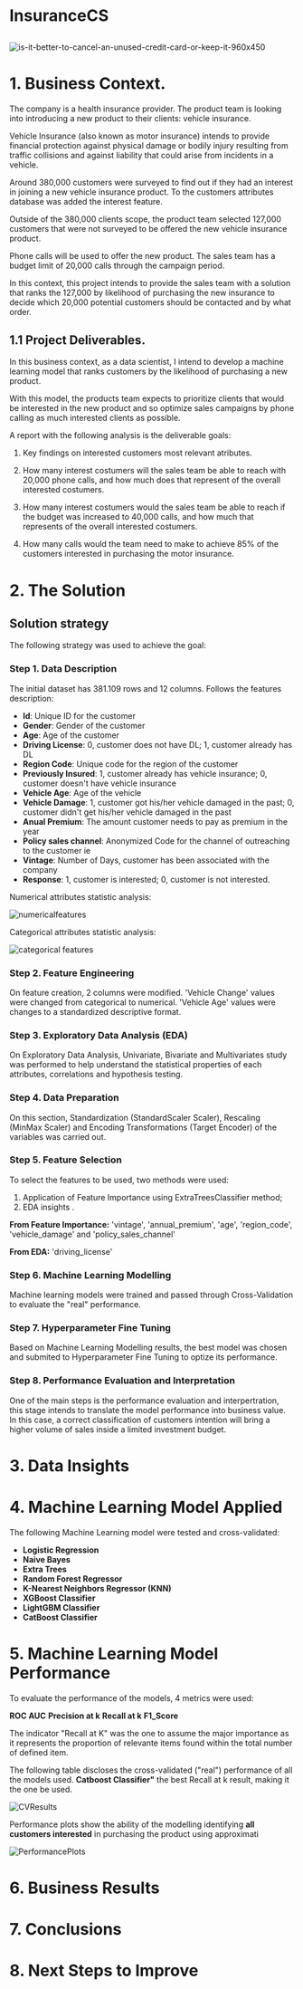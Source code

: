 # InsuranceCS
## 
![is-it-better-to-cancel-an-unused-credit-card-or-keep-it-960x450](https://user-images.githubusercontent.com/68538809/142218390-a331bfc7-deb6-44c2-99c0-a8a74ad0ac24.png)


# 1. Business Context.

The company is a health insurance provider. The product team is looking into introducing a new product to their clients: vehicle insurance.

Vehicle Insurance (also known as motor insurance) intends to provide financial protection against physical damage or bodily injury resulting from traffic collisions and against liability that could arise from incidents in a vehicle.

Around 380,000 customers were surveyed to find out if they had an interest in joining a new vehicle insurance product. To the customers attributes database was added the interest feature.

Outside of the 380,000 clients scope, the product team selected 127,000 customers that were not surveyed to be offered the new vehicle insurance product.

Phone calls will be used to offer the new product. The sales team has a budget limit of 20,000 calls through the campaign period.

In this context, this project intends to provide the sales team with a solution that ranks the 127,000 by likelihood of purchasing the new insurance to decide which 20,000 potential customers should be contacted and by what order.

## 1.1 Project Deliverables.

In this business context, as a data scientist, I intend to develop a machine learning model that ranks customers by the likelihood of purchasing a new product.
 
With this model, the products team expects to prioritize clients that would be interested in the new product and so optimize sales campaigns by phone calling as much interested clients as possible.

A report with the following analysis is the deliverable goals:

1. Key findings on interested customers most relevant atributes.

2. How many interest costumers will the sales team be able to reach with 20,000 phone calls, and how much does that represent of the overall interested costumers.

3. How many interest costumers would the sales team be able to reach if the budget was increased to 40,000 calls, and how much that represents of the overall interested costumers.

4. How many calls would the team need to make to achieve 85% of the customers interested in purchasing the motor insurance.


# 2. The Solution

## Solution strategy

The following strategy was used to achieve the goal:

### Step 1. Data Description

The initial dataset has 381.109 rows and 12 columns. Follows the features description:

- **Id**: Unique ID for the customer   
- **Gender**: Gender of the customer 
- **Age**: Age of the customer  
- **Driving License**: 0, customer does not have DL; 1, customer already has DL  
- **Region Code**: Unique code for the region of the customer 
- **Previously Insured**: 1, customer already has vehicle insurance; 0, customer doesn't have vehicle insurance
- **Vehicle Age**: Age of the vehicle 
- **Vehicle Damage**: 1, customer got his/her vehicle damaged in the past; 0, customer didn't get his/her vehicle damaged in the past
- **Anual Premium**: The amount customer needs to pay as premium in the year 
- **Policy sales channel**: Anonymized Code for the channel of outreaching to the customer ie 
- **Vintage**: Number of Days, customer has been associated with the company 
- **Response**: 1, customer is interested; 0, customer is not interested.  

Numerical attributes statistic analysis:

 ![numericalfeatures](https://user-images.githubusercontent.com/68538809/144523197-f12e4d30-6fe9-4cd1-b995-14c54d0728fa.JPG)

Categorical attributes statistic analysis:

![categorical features](https://user-images.githubusercontent.com/68538809/144523226-d0f0728e-1a8c-43be-b7d0-a3fdb3879800.JPG)

### Step 2. Feature Engineering

On feature creation, 2 columns were modified.
'Vehicle Change' values were changed from categorical to numerical.
'Vehicle Age' values were changes to a standardized descriptive format.

### Step 3. Exploratory Data Analysis (EDA)

On Exploratory Data Analysis, Univariate, Bivariate and Multivariates study was performed to help understand the statistical properties of each attributes, correlations and hypothesis testing.

### Step 4. Data Preparation

On this section, Standardization (StandardScaler Scaler), Rescaling (MinMax Scaler) and Encoding Transformations (Target Encoder) of the variables was carried out.

### Step 5. Feature Selection

To select the features to be used, two methods were used:

1. Application of Feature Importance using ExtraTreesClassifier method;
2. EDA insights .

**From Feature Importance:** 'vintage', 'annual_premium', 'age', 'region_code', 'vehicle_damage' and 'policy_sales_channel'

**From EDA:** 'driving_license'

### Step 6. Machine Learning Modelling

Machine learning models were trained and passed through Cross-Validation to evaluate the "real" performance. 

### Step 7. Hyperparameter Fine Tuning

Based on Machine Learning Modelling results, the best model was chosen and submited to Hyperparameter Fine Tuning to optize its performance.

### Step 8. Performance Evaluation and Interpretation

One of the main steps is the performance evaluation and interpertration, this stage intends to translate the model performance into business value. In this case, a correct classification of customers intention will bring a higher volume of sales inside a limited investment budget.

# 3. Data Insights

# 4. Machine Learning Model Applied

The following Machine Learning model were tested and cross-validated:

- **Logistic Regression**
- **Naive Bayes**
- **Extra Trees**
- **Random Forest Regressor**
- **K-Nearest Neighbors Regressor (KNN)**
- **XGBoost Classifier**
- **LightGBM Classifier**
- **CatBoost Classifier**

# 5. Machine Learning Model Performance

To evaluate the performance of the models, 4 metrics were used:

**ROC AUC**
**Precision at k**
**Recall at k**
**F1_Score**

The indicator "Recall at K" was the one to assume the major importance as it represents the proportion of relevante items found within the total number of defined item.

The following table discloses the cross-validated ("real") performance of all the models used.
**Catboost Classifier"** the best Recall at k result, making it the one be used.

![CVResults](https://user-images.githubusercontent.com/68538809/145123116-573d3ddb-aab6-4af7-b80f-cae3496bf2b4.jpg)

Performance plots show the ability of the modelling identifying **all customers interested** in purchasing the product using approximati

![PerformancePlots](https://user-images.githubusercontent.com/68538809/145126433-eb04613f-9910-4e97-8754-73638b5a55cd.png)
# 6. Business Results

# 7. Conclusions

# 8. Next Steps to Improve


